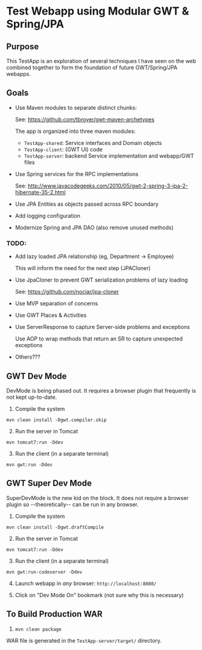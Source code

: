 # Test Webapp using Modular GWT & Spring/JPA

## Purpose

This TestApp is an exploration of several techniques I have seen on the web
combined together to form the foundation of future GWT/Spring/JPA webapps.


## Goals

* Use Maven modules to separate distinct chunks:

    See: https://github.com/tbroyer/gwt-maven-archetypes
    
    The app is organized into three maven modules:
    
    * ```TestApp-shared```: Service interfaces and Domain objects
    * ```TestApp-client```: (GWT UI) code
    * ```TestApp-server```: backend Service implementation and webapp/GWT files
    
* Use Spring services for the RPC implementations

    See: http://www.javacodegeeks.com/2010/05/gwt-2-spring-3-jpa-2-hibernate-35-2.html
    
* Use JPA Entities as objects passed across RPC boundary
* Add logging configuration
* Modernize Spring and JPA DAO (also remove unused methods)

### TODO:

* Add lazy loaded JPA relationship (eg, Department -> Employee)

    This will inform the need for the next step (JPACloner)
    
* Use JpaCloner to prevent GWT serialization problems of lazy loading

    See: https://github.com/nociar/jpa-cloner
    
* Use MVP separation of concerns

* Use GWT Places & Activities

* Use ServerResponse to capture Server-side problems and exceptions

    Use AOP to wrap methods that return an SR to capture unexpected exceptions
    
* Others???


## GWT Dev Mode

DevMode is being phased out.  It requires a browser plugin that frequently
is not kept up-to-date.

1. Compile the system

 ```mvn clean install -Dgwt.compiler.skip```

2. Run the server in Tomcat

 ```mvn tomcat7:run -Ddev```

3. Run the client (in a separate terminal)

 ```mvn gwt:run -Ddev```


## GWT Super Dev Mode

SuperDevMode is the new kid on the block.  It does not require a browser
plugin so --theoretically-- can be run in any browser.

1. Compile the system

 ```mvn clean install -Dgwt.draftCompile```

2. Run the server in Tomcat

 ```mvn tomcat7:run -Ddev```

3. Run the client (in a separate terminal)

 ```mvn gwt:run-codeserver -Ddev```

4. Launch webapp in *any* browser: ```http://localhost:8080/```

5. Click on "Dev Mode On" bookmark (not sure why this is necessary)


## To Build Production WAR

1. ```mvn clean package```

 WAR file is generated in the ```TestApp-server/target/``` directory.
